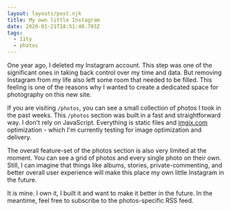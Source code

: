 ```yaml
---
layout: layouts/post.njk
title: My own little Instagram
date: 2020-01-21T18:51:40.793Z
tags:
  - 11ty
  - photos
---
```

One year ago, I deleted my Instagram account. This step was one of the significant ones in taking back control over my time and data. But removing Instagram from my life also left some room that needed to be filled. This feeling is one of the reasons why I wanted to create a dedicated space for photography on this new site.

If you are visiting `/photos`, you can see a small collection of photos I took in the past weeks. This `/photos` section was built in a fast and straightforward way. I don't rely on JavaScript. Everything is static files and [imgix.com](https://www.imgix.com) optimization - which I'm currently testing for image optimization and delivery.

The overall feature-set of the photos section is also very limited at the moment. You can see a grid of photos and every single photo on their own. Still, I can imagine that things like albums, stories, private-commenting, and better overall user experience will make this place my own little Instagram in the future.

It is mine. I own it, I built it and want to make it better in the future. In the meantime, feel free to subscribe to the photos-specific RSS feed.
